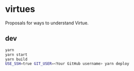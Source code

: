 # virtues
Proposals for ways to understand Virtue.


## dev

```bash
yarn
yarn start
yarn build
USE_SSH=true GIT_USER=<Your GitHub username> yarn deploy
```
